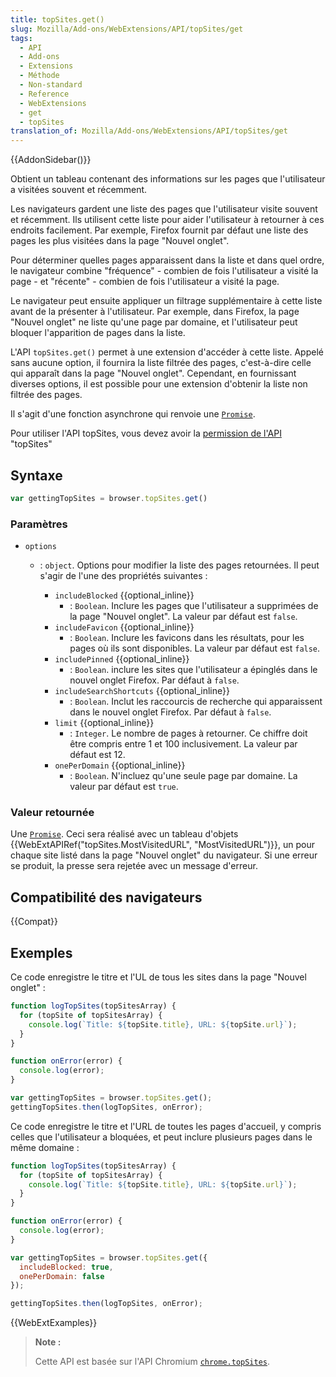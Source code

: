 ```yaml
---
title: topSites.get()
slug: Mozilla/Add-ons/WebExtensions/API/topSites/get
tags:
  - API
  - Add-ons
  - Extensions
  - Méthode
  - Non-standard
  - Reference
  - WebExtensions
  - get
  - topSites
translation_of: Mozilla/Add-ons/WebExtensions/API/topSites/get
---
```


{{AddonSidebar()}}

Obtient un tableau contenant des informations sur les pages que l'utilisateur a visitées souvent et récemment.

Les navigateurs gardent une liste des pages que l'utilisateur visite souvent et récemment. Ils utilisent cette liste pour aider l'utilisateur à retourner à ces endroits facilement. Par exemple, Firefox fournit par défaut une liste des pages les plus visitées dans la page "Nouvel onglet".

Pour déterminer quelles pages apparaissent dans la liste et dans quel ordre, le navigateur combine "fréquence" - combien de fois l'utilisateur a visité la page - et "récente" - combien de fois l'utilisateur a visité la page.

Le navigateur peut ensuite appliquer un filtrage supplémentaire à cette liste avant de la présenter à l'utilisateur. Par exemple, dans Firefox, la page "Nouvel onglet" ne liste qu'une page par domaine, et l'utilisateur peut bloquer l'apparition de pages dans la liste.

L'API `topSites.get()` permet à une extension d'accéder à cette liste. Appelé sans aucune option, il fournira la liste filtrée des pages, c'est-à-dire celle qui apparaît dans la page "Nouvel onglet". Cependant, en fournissant diverses options, il est possible pour une extension d'obtenir la liste non filtrée des pages.

Il s'agit d'une fonction asynchrone qui renvoie une [`Promise`](/fr/docs/Web/JavaScript/Reference/Objets_globaux/Promise).

Pour utiliser l'API topSites, vous devez avoir la [permission de l'API](/fr/Add-ons/WebExtensions/manifest.json/permissions#API_permissions) "topSites"

## Syntaxe

```js
var gettingTopSites = browser.topSites.get()
```

### Paramètres

- `options`

  - : `object`. Options pour modifier la liste des pages retournées. Il peut s'agir de l'une des propriétés suivantes :

    - `includeBlocked` {{optional_inline}}
      - : `Boolean`. Inclure les pages que l'utilisateur a supprimées de la page "Nouvel onglet". La valeur par défaut est `false`.
    - `includeFavicon` {{optional_inline}}
      - : `Boolean`. Inclure les favicons dans les résultats, pour les pages où ils sont disponibles. La valeur par défaut est `false`.
    - `includePinned` {{optional_inline}}
      - : `Boolean`. inclure les sites que l'utilisateur a épinglés dans le nouvel onglet Firefox.
        Par défaut à `false`.
    - `includeSearchShortcuts` {{optional_inline}}
      - : `Boolean`. Inclut les raccourcis de recherche qui apparaissent dans le nouvel onglet Firefox.
        Par défaut à `false`.
    - `limit` {{optional_inline}}
      - : `Integer`. Le nombre de pages à retourner. Ce chiffre doit être compris entre 1 et 100 inclusivement. La valeur par défaut est 12.
    - `onePerDomain` {{optional_inline}}
      - : `Boolean`. N'incluez qu'une seule page par domaine. La valeur par défaut est `true`.

### Valeur retournée

Une [`Promise`](/fr/docs/Web/JavaScript/Reference/Objets_globaux/Promise). Ceci sera réalisé avec un tableau d'objets {{WebExtAPIRef("topSites.MostVisitedURL", "MostVisitedURL")}}, un pour chaque site listé dans la page "Nouvel onglet" du navigateur. Si une erreur se produit, la presse sera rejetée avec un message d'erreur.

## Compatibilité des navigateurs

{{Compat}}

## Exemples

Ce code enregistre le titre et l'UL de tous les sites dans la page "Nouvel onglet" :

```js
function logTopSites(topSitesArray) {
  for (topSite of topSitesArray) {
    console.log(`Title: ${topSite.title}, URL: ${topSite.url}`);
  }
}

function onError(error) {
  console.log(error);
}

var gettingTopSites = browser.topSites.get();
gettingTopSites.then(logTopSites, onError);
```

Ce code enregistre le titre et l'URL de toutes les pages d'accueil, y compris celles que l'utilisateur a bloquées, et peut inclure plusieurs pages dans le même domaine :

```js
function logTopSites(topSitesArray) {
  for (topSite of topSitesArray) {
    console.log(`Title: ${topSite.title}, URL: ${topSite.url}`);
  }
}

function onError(error) {
  console.log(error);
}

var gettingTopSites = browser.topSites.get({
  includeBlocked: true,
  onePerDomain: false
});

gettingTopSites.then(logTopSites, onError);
```

{{WebExtExamples}}

> **Note :**
>
> Cette API est basée sur l'API Chromium [`chrome.topSites`](https://developer.chrome.com/extensions/topSites).

<!--
// Copyright 2015 The Chromium Authors. All rights reserved.
//
// Redistribution and use in source and binary forms, with or without
// modification, are permitted provided that the following conditions are
// met:
//
//    * Redistributions of source code must retain the above copyright
// notice, this list of conditions and the following disclaimer.
//    * Redistributions in binary form must reproduce the above
// copyright notice, this list of conditions and the following disclaimer
// in the documentation and/or other materials provided with the
// distribution.
//    * Neither the name of Google Inc. nor the names of its
// contributors may be used to endorse or promote products derived from
// this software without specific prior written permission.
//
// THIS SOFTWARE IS PROVIDED BY THE COPYRIGHT HOLDERS AND CONTRIBUTORS
// "AS IS" AND ANY EXPRESS OR IMPLIED WARRANTIES, INCLUDING, BUT NOT
// LIMITED TO, THE IMPLIED WARRANTIES OF MERCHANTABILITY AND FITNESS FOR
// A PARTICULAR PURPOSE ARE DISCLAIMED. IN NO EVENT SHALL THE COPYRIGHT
// OWNER OR CONTRIBUTORS BE LIABLE FOR ANY DIRECT, INDIRECT, INCIDENTAL,
// SPECIAL, EXEMPLARY, OR CONSEQUENTIAL DAMAGES (INCLUDING, BUT NOT
// LIMITED TO, PROCUREMENT OF SUBSTITUTE GOODS OR SERVICES; LOSS OF USE,
// DATA, OR PROFITS; OR BUSINESS INTERRUPTION) HOWEVER CAUSED AND ON ANY
// THEORY OF LIABILITY, WHETHER IN CONTRACT, STRICT LIABILITY, OR TORT
// (INCLUDING NEGLIGENCE OR OTHERWISE) ARISING IN ANY WAY OUT OF THE USE
// OF THIS SOFTWARE, EVEN IF ADVISED OF THE POSSIBILITY OF SUCH DAMAGE.
-->
